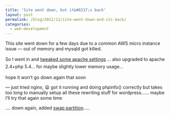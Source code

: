 ```yaml
---
title: 'Site went down, but it&#8217;s back'
layout: post
permalink: /blog/2012/11/site-went-down-and-its-back/
categories:
  - web-development
---
```

This site went down for a few days due to a common AWS micro instance issue &#8212; out of memory and mysqld got killed.

So I went in and [tweaked some apache settings](http://imperialwicket.com/tuning-apache-for-a-low-memory-server-like-aws-micro-ec2-instances) &#8230; <span style="line-height: 1.6em;">also upgraded to apache 2.4+php 5.4&#8230; for maybe slightly lower memory usage&#8230;</span>

hope it won&#8217;t go down again that soon


&#8212; just tried nginx, :frowning: got it running and doing phpinfo() correctly but takes too long to manually setup all these rewriting stuff for wordpress&#8230;&#8230; maybe I&#8217;ll try that again some time


&#8230;. down again, added [swap partition](http://randomind.com/tips/how-to-create-swap-partition-on-amazon-aws-micro-instance-linux-2012-08-29)&#8230;..
